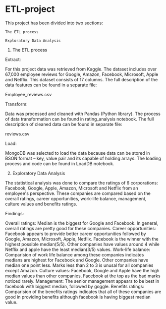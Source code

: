 # ETL-project

This project has been divided into two sections: 

	The ETL process
	
	Exploratory Data Analysis

1.	The ETL process

Extract: 

For this project data was retrieved from Kaggle. The dataset includes over 67,000 employee reviews for Google, Amazon, Facebook, Microsoft, Apple and Netflix. This dataset consists of 17 columns. The full description of the data features can be found in a separate file: 

Employee_reviews.csv

Transform: 

Data was processed and cleaned with Pandas (Python library). The process of data transformation can be found in rating_analysis notebook. The full description of cleaned data can be found in separate file: 

reviews.csv

Load: 

MongoDB was selected to load the data because data can be stored in BSON format – key, value pair and its capable of holding arrays. The loading process and code can be found in LoadDB notebook.


2.	Exploratory Data Analysis

The statistical analysis was done to compare the ratings of 6 corporations: Facebook, Google, Apple, Amazon, Microsoft and Netflix from an employee's perspective. These companies are compared based on the overall ratings, career opportunities, work-life balance, management, culture values and benefits ratings.

Findings:

Overall ratings: Median is the biggest for Google and Facebook. In general, overall ratings are pretty good for these companies.
Career opportunities: Facebook appears to provide better career opportunities followed by Google, Amazon, Microsoft, Apple, Netflix. Facebook is the winner with the highest possible median(5/5). Other companies have values around 4 while Netflix and apple have the least median(3/5) values.
Work-life balance: Comparision of work life balance among these companies indicates medians are highest for Facebook and Google. Other companies have median one point less. Marks less than 2 to 3 is unusal for all companies except Amazon.
Culture values: Facebook, Google and Apple have the high median values than other companies, Facebook at the top as the bad marks noticed rarely.
Management: The senior management appears to be best in facebook with biggest median, followed by goggle.
Benefits ratings: Comparision of the benefits ratings indicates that all of these companies are good in providing benefits although facebook is having biggest median value.



